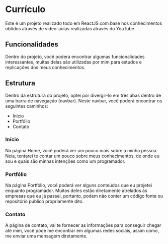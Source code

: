 # Currículo

Este é um projeto realizado todo em ReactJS com base nos conhecimentos obtidos através de video-aulas realizadas através do YouTube.

## Funcionalidades

Dentro do projeto, você poderá encontrar algumas funcionalidades interessantes, muitas delas são utilizadas por mim para estudos e replicações dos meus conhecimentos.

## Estrutura

Dentro da estrutura do projeto, optei por divergir-lo em três abas dentro de uma barra de navegação (navbar). Neste navbar, você poderá encontrar os seguintes caminhos:

- Início
- Portfólio
- Contato

### Início

Na página Home, você poderá ver um pouco mais sobre a minha pessoa. Nela, tentarei te contar um pouco sobre meus conhecimentos, de onde eu sou e quais são minhas intenções como um programador.

### Portfólio

Na página Portfólio, você poderá ver alguns conteúdos que eu projetei enquanto programador. Muitos deles estão diretamente atrelados às empresas que eu já passei, portanto, podem não conter um código fonte ou repositório público propriamente dito.

### Contato

A página de contato, vai te fornecer as informações para conseguir chegar até mim, você pode me encontrar em algumas redes sociais, assim como, me enviar uma mensagem diretamente.
